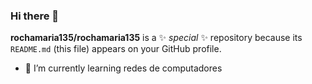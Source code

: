 ### Hi there 👋


**rochamaria135/rochamaria135** is a ✨ _special_ ✨ repository because its `README.md` (this file) appears on your GitHub profile.



- 🌱 I’m currently learning redes de computadores
